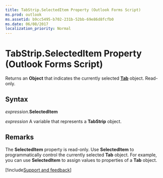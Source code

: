 ```yaml
---
title: TabStrip.SelectedItem Property (Outlook Forms Script)
ms.prod: outlook
ms.assetid: b9cc5495-b702-231b-52bb-69e86d8fcfb0
ms.date: 06/08/2017
localization_priority: Normal
---
```



# TabStrip.SelectedItem Property (Outlook Forms Script)

Returns an **Object** that indicates the currently selected **[Tab](Outlook.tab.md)** object. Read-only.


## Syntax

_expression_.**SelectedItem**

_expression_ A variable that represents a **TabStrip** object.


## Remarks

The  **SelectedItem** property is read-only. Use **SelectedItem** to programmatically control the currently selected **Tab** object. For example, you can use **SelectedItem** to assign values to properties of a **Tab** object.

[!include[Support and feedback](~/includes/feedback-boilerplate.md)]